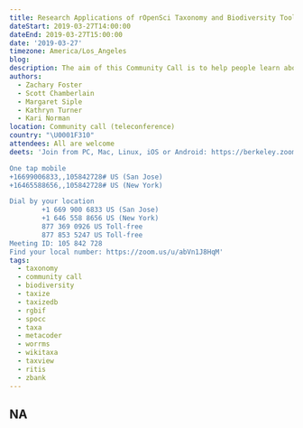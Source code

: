 ```yaml
---
title: Research Applications of rOpenSci Taxonomy and Biodiversity Tools
dateStart: 2019-03-27T14:00:00
dateEnd: 2019-03-27T15:00:00
date: '2019-03-27'
timezone: America/Los_Angeles
blog:
description: The aim of this Community Call is to help people learn about using rOpenSci's R packages to access and analyze taxonomy and biodiversity data, and to recognize the breadth and depth of their applications. We also aim to learn from the discussion how we might improve these tools. Presentations will start with an introduction to the topic and details on some specific packages and we'll hear from several people about their "use cases in the wild".
authors:
  - Zachary Foster
  - Scott Chamberlain
  - Margaret Siple
  - Kathryn Turner
  - Kari Norman
location: Community call (teleconference)
country: "\U0001F310"
attendees: All are welcome
deets: 'Join from PC, Mac, Linux, iOS or Android: https://berkeley.zoom.us/j/105842728 (requires app installation first time)

One tap mobile
+16699006833,,105842728# US (San Jose)
+16465588656,,105842728# US (New York)

Dial by your location
        +1 669 900 6833 US (San Jose)
        +1 646 558 8656 US (New York)
        877 369 0926 US Toll-free
        877 853 5247 US Toll-free
Meeting ID: 105 842 728
Find your local number: https://zoom.us/u/abVn1J8HqM'
tags:
  - taxonomy
  - community call
  - biodiversity
  - taxize
  - taxizedb
  - rgbif
  - spocc
  - taxa
  - metacoder
  - worrms
  - wikitaxa
  - taxview
  - ritis
  - zbank
---
```

NA
---
